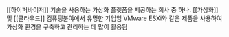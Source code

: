 [[하이퍼바이저]] 기술을 사용하는 가상화 플랫폼을 제공하는 회사 중 하나.
[[가상화]] 및 [[클라우드]] 컴퓨팅분야에서 유명한 기업임
VMware ESXi와 같은 제품을 사용하여 가상화 환경을 구축하고 관리하는 데 많이 활용됨